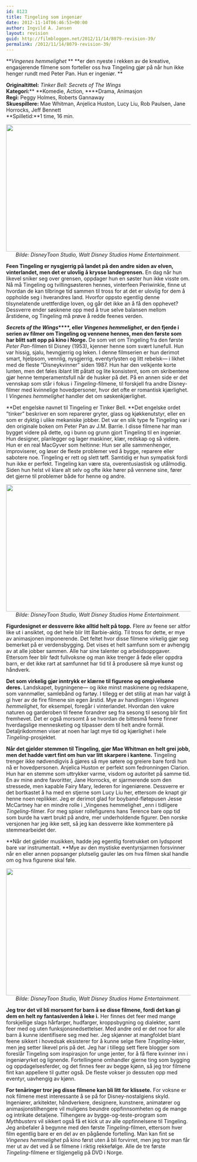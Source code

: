 ```yaml
---
id: 8123
title: Tingeling som ingeniør
date: 2012-11-14T06:46:53+00:00
author: Ingvild A. Jansen
layout: revision
guid: http://filmbloggen.net/2012/11/14/8079-revision-39/
permalink: /2012/11/14/8079-revision-39/
---
```

**_Vingenes hemmelighet_ ** **er den nyeste i rekken av de kreative, engasjerende filmene som forteller oss hva Tingeling gjør på når hun ikke henger rundt med Peter Pan. Hun er ingeniør. **

**Originaltittel:** _Tinker Bell: Secrets of The Wings_  
**Kategori:**** **Komedie, Action, ****Drama, Animasjon  
**Regi:** Peggy Holmes, Roberts Gannaway  
**Skuespillere:** Mae Whitman, Anjelica Huston, Lucy Liu, Rob Paulsen, Jane Horrocks, Jeff Bennett  
**Spilletid:**1 time, 16 min.

<p style="text-align: center">
  <a href="http://filmbloggen.net/?attachment_id=8089" rel="attachment wp-att-8089"><img class="aligncenter size-full wp-image-8089" src="http://filmbloggen.net/wp-content/uploads//2012/11/tingeling41.jpg" alt="" width="614" height="346" /></a><em>Bilde: DisneyToon Studio, Walt Disney Studios Home Entertainment. </em>
</p>

**Feen Tingeling er nysgjerrig på landet på den andre siden av elven, vinterlandet, men det er ulovlig å krysse landegrensen.** En dag når hun likevel sniker seg over grensen, oppdager hun en søster hun ikke visste om. Nå må Tingeling og tvillingsøsteren hennes, vinterfeen Periwinkle, finne ut hvordan de kan tilbringe tid sammen til tross for at det er ulovlig for dem å oppholde seg i hverandres land. Hvorfor oppsto egentlig denne tilsynelatende urettferdige loven, og går det ikke an å få den opphevet?  Dessverre ender søsknene opp med å true selve balansen mellom årstidene, og Tingeling må prøve å redde feenes verden.

**_Secrets of the Wings_****, eller _Vingenes hemmelighet_, er den fjerde i serien av filmer om Tingeling og vennene hennes, men den første som har blitt satt opp på kino i Norge.** De som vet om Tingeling fra den første _Peter Pan_-filmen til Disney (1953), kjenner henne som svært lunefull. Hun var hissig, sjalu, hevngjerrig og leken. I denne filmserien er hun derimot smart, hjelpsom, vennlig, nysgjerrig, eventyrlysten og litt rebelsk— i likhet med de fleste ”Disneykvinner” siden 1987. Hun har den velkjente korte lunten, men det føles iblant litt påtatt og lite konsistent, som om skribentene gjør henne temperamentsfull når de husker på det. På en annen side er det vennskap som står i fokus i _Tingeling_-filmene, til forskjell fra andre Disney-filmer med kvinnelige hovedpersoner, hvor det ofte er romantisk kjærlighet. I _Vingenes hemmelighet_ handler det om søskenkjærlighet.

**Det engelske navnet til Tingeling er Tinker Bell. **Det engelske ordet ”tinker” beskriver en som reparerer gryter, glass og kjøkkenutstyr, eller en som er dyktig i ulike mekaniske jobber. Det var en slik type fe Tingeling var i den originale boken om Peter Pan av J.M. Barrie. I disse filmene har man bygget videre på dette, og i bunn og grunn gjort Tingeling til en ingeniør. Hun designer, planlegger og lager maskiner, klær, redskap og så videre. Hun er en real MacGyver som heltinne: Hun ser alle sammenhenger, improviserer, og løser de fleste problemer ved å bygge, reparere eller sabotere noe. Tingeling er rett og slett tøff. Samtidig er hun sympatisk fordi hun ikke er perfekt. Tingeling kan være sta, overentusiastisk og utålmodig. Siden hun helst vil klare alt selv og ofte ikke hører på vennene sine, fører det gjerne til problemer både for henne og andre.

<p style="text-align: center">
  <a href="http://filmbloggen.net/?attachment_id=8087" rel="attachment wp-att-8087"><img class="aligncenter size-full wp-image-8087" src="http://filmbloggen.net/wp-content/uploads//2012/11/tingeling3.jpg" alt="" width="614" height="346" /></a><em>Bilde: DisneyToon Studio, Walt Disney Studios Home Entertainment. </em>
</p>

**Figurdesignet er dessverre ikke alltid helt på topp.** Flere av feene ser altfor like ut i ansiktet, og det hele blir litt Barbie-aktig. Til tross for dette, er mye av animasjonen imponerende. Det feltet hvor disse filmene virkelig gjør seg bemerket på er verdensbygging. Det vises et helt samfunn som er avhengig av at alle jobber sammen. Alle har sine talenter og arbeidsoppgaver. Ettersom feer blir født fullvoksne og man ikke trenger å føde eller oppdra barn, er det ikke rart at samfunnet har tid til å produsere så mye kunst og håndverk.

**Det som virkelig gjør inntrykk er klærne til figurene og omgivelsene deres.** Landskapet, bygningene— og ikke minst maskinene og redskapene, som vannmøller, samlebånd og fartøy. I tillegg er det stilig at man har valgt å gi hver av de fire filmene sin egen årstid. Mye av handlingen i _Vingenes hemmelighet_, for eksempel, foregår i vinterlandet. Hvordan den vakre naturen og garderoben til feene forandrer seg fra sesong til sesong blir fint fremhevet. Det er også morsomt å se hvordan de bittesmå feene finner hverdagslige mennesketing og tilpasser dem til helt andre formål. Detaljrikdommen viser at noen har lagt mye tid og kjærlighet i hele _Tingeling_-prosjektet.

**Når det gjelder stemmen til Tingeling, gjør Mae Whitman en helt grei jobb, men det hadde vært fint om hun var litt skarpere i kantene.** Tingeling trenger ikke nødvendigvis å gjøres så mye søtere og greiere bare fordi hun nå er hovedpersonen. Anjelica Huston er perfekt som fedronningen Clarion. Hun har en stemme som uttrykker varme, visdom og autoritet på samme tid. En av mine andre favoritter, Jane Horrocks, er sjarmerende som den stressede, men kapable Fairy Mary, lederen for ingeniørene. Dessverre er det bortkastet å ha med en stjerne som Lucy Liu her, ettersom de knapt gir henne noen replikker. Jeg er derimot glad for boyband-fløtepusen Jesse McCartney har en mindre rolle i _Vingenes hemmelighet _enn i tidligere _Tingeling_-filmer. For meg spiser rollefigurens hans Terence bare opp tid som burde ha vært brukt på andre, mer underholdende figurer. Den norske versjonen har jeg ikke sett, så jeg kan dessverre ikke kommentere på stemmearbeidet der.

**Når det gjelder musikken, hadde jeg egentlig foretrukket om lydsporet bare var instrumentalt. **Mye av den mystiske eventyrsjarmen forsvinner når en eller annen popsanger plutselig gauler løs om hva filmen skal handle om og hva figurene skal føle.

<p style="text-align: center">
  <a href="http://filmbloggen.net/?attachment_id=8086" rel="attachment wp-att-8086"><img class="aligncenter size-full wp-image-8086" src="http://filmbloggen.net/wp-content/uploads//2012/11/tingeling2.jpg" alt="" width="614" height="346" /></a><em>Bilde: DisneyToon Studio, Walt Disney Studios Home Entertainment. </em>
</p>

**Jeg tror det vil bli morsomt for barn å se disse filmene, fordi det kan gi dem en helt ny fantasiverden å leke i.** Her finnes det feer med mange forskjellige slags hårfarger, hudfarger, kroppsbygning og dialekter, samt feer med og uten funksjonsnedsettelser. Med andre ord er det noe for alle barn å kunne identifisere seg med her. Jeg skjønner at mangfoldet blant feene sikkert i hovedsak eksisterer for å kunne selge flere _Tingeling_-leker, men jeg setter likevel pris på det. Jeg har i tillegg sett flere blogger som foreslår Tingeling som inspirasjon for unge jenter, for å få flere kvinner inn i ingeniøryrket og lignende. Fortellingene omhandler gjerne ting som bygging og oppdagelsesferder, og det finnes feer av begge kjønn, så jeg tror filmene fint kan appellere til gutter også. De fleste vokser jo dessuten opp med eventyr, uavhengig av kjønn.

**For tenåringer tror jeg disse filmene kan bli litt for klissete.** For voksne er nok filmene mest interessante å se på for Disney-nostalgiens skyld. Ingeniører, arkitekter, håndverkere, designere, kunstnere, animatører og animasjonstilhengere vil muligens beundre oppfinnsomheten og de mange og intrikate detaljene. Tilhengere av bygge-og-teste-program som _Mythbusters_ vil sikkert også få et kick ut av alle oppfinnelsene til Tingeling. Jeg anbefaler å begynne med den første _Tingeling_-filmen, ettersom hver film egentlig bare er en del av en pågående fortelling. Man kan fint se _Vingenes hemmelighet_ på kino først uten å bli forvirret, men jeg tror man får mer ut av det ved å se filmene i riktig rekkefølge. Alle de tre første _Tingeling_-filmene er tilgjengelig på DVD i Norge.

<div class="video-shortcode">
</div>